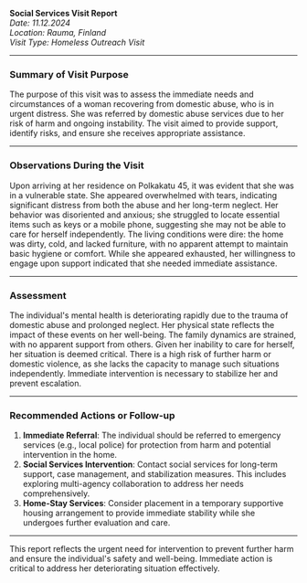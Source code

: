 

**Social Services Visit Report**  
*Date: 11.12.2024*  
*Location: Rauma, Finland*  
*Visit Type: Homeless Outreach Visit*  

---

### Summary of Visit Purpose  
The purpose of this visit was to assess the immediate needs and circumstances of a woman recovering from domestic abuse, who is in urgent distress. She was referred by domestic abuse services due to her risk of harm and ongoing instability. The visit aimed to provide support, identify risks, and ensure she receives appropriate assistance.

---

### Observations During the Visit  
Upon arriving at her residence on Polkakatu 45, it was evident that she was in a vulnerable state. She appeared overwhelmed with tears, indicating significant distress from both the abuse and her long-term neglect. Her behavior was disoriented and anxious; she struggled to locate essential items such as keys or a mobile phone, suggesting she may not be able to care for herself independently. The living conditions were dire: the home was dirty, cold, and lacked furniture, with no apparent attempt to maintain basic hygiene or comfort. While she appeared exhausted, her willingness to engage upon support indicated that she needed immediate assistance.

---

### Assessment  
The individual's mental health is deteriorating rapidly due to the trauma of domestic abuse and prolonged neglect. Her physical state reflects the impact of these events on her well-being. The family dynamics are strained, with no apparent support from others. Given her inability to care for herself, her situation is deemed critical. There is a high risk of further harm or domestic violence, as she lacks the capacity to manage such situations independently. Immediate intervention is necessary to stabilize her and prevent escalation.

---

### Recommended Actions or Follow-up  
1. **Immediate Referral**: The individual should be referred to emergency services (e.g., local police) for protection from harm and potential intervention in the home.  
2. **Social Services Intervention**: Contact social services for long-term support, case management, and stabilization measures. This includes exploring multi-agency collaboration to address her needs comprehensively.  
3. **Home-Stay Services**: Consider placement in a temporary supportive housing arrangement to provide immediate stability while she undergoes further evaluation and care.  

---

This report reflects the urgent need for intervention to prevent further harm and ensure the individual's safety and well-being. Immediate action is critical to address her deteriorating situation effectively.